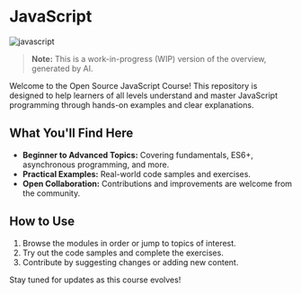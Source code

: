 # JavaScript

![javascript](assets/JavaScript-logo.png)

> **Note:** This is a work-in-progress (WIP) version of the overview, generated by AI.

Welcome to the Open Source JavaScript Course! This repository is designed to help learners of all levels understand and master JavaScript programming through hands-on examples and clear explanations.

## What You'll Find Here

- **Beginner to Advanced Topics:** Covering fundamentals, ES6+, asynchronous programming, and more.
- **Practical Examples:** Real-world code samples and exercises.
- **Open Collaboration:** Contributions and improvements are welcome from the community.

## How to Use

1. Browse the modules in order or jump to topics of interest.
2. Try out the code samples and complete the exercises.
3. Contribute by suggesting changes or adding new content.

Stay tuned for updates as this course evolves!
